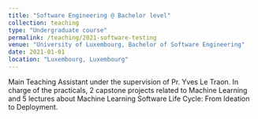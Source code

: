 ```yaml
---
title: "Software Engineering @ Bachelor level"
collection: teaching
type: "Undergraduate course"
permalink: /teaching/2021-software-testing
venue: "University of Luxembourg, Bachelor of Software Engineering"
date: 2021-01-01
location: "Luxembourg, Luxembourg"
---
```


Main Teaching Assistant under the supervision of Pr. Yves Le Traon.
In charge of the practicals, 2 capstone projects related to Machine Learning and 5 lectures about Machine Learning Software Life Cycle: From Ideation to Deployment.
